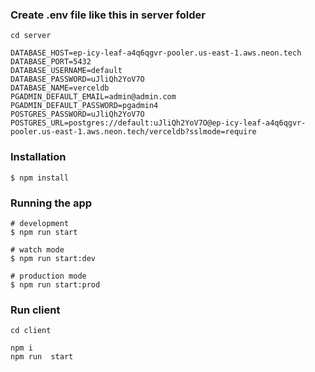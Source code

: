 ### Create .env file like this in server folder

```shell
cd server
```

```shell
DATABASE_HOST=ep-icy-leaf-a4q6qgvr-pooler.us-east-1.aws.neon.tech
DATABASE_PORT=5432
DATABASE_USERNAME=default
DATABASE_PASSWORD=uJliQh2YoV7O
DATABASE_NAME=verceldb
PGADMIN_DEFAULT_EMAIL=admin@admin.com
PGADMIN_DEFAULT_PASSWORD=pgadmin4
POSTGRES_PASSWORD=uJliQh2YoV7O
POSTGRES_URL=postgres://default:uJliQh2YoV7O@ep-icy-leaf-a4q6qgvr-pooler.us-east-1.aws.neon.tech/verceldb?sslmode=require

```

### Installation

```shell
$ npm install
```

### Running the app

```shell
# development
$ npm run start

# watch mode
$ npm run start:dev

# production mode
$ npm run start:prod

```

### Run client

```shell
cd client
```

```shell
npm i
npm run  start
```
